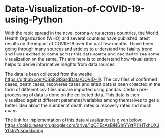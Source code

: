 # Data-Visualization-of-COVID-19-using-Python
With the rapid spread in the novel corona-virus across countries, the World Health Organisation (WHO) and several countries have published latest results on the impact of COVID-19 over the past few months. I have been going through many sources and articles to understand the fatality trend and I was excited to come across this data source and decided to see some visualization on the same. The aim here is to understand how visualization helps to derive informative insights from data sources.

The data is been collected from the wesite https://github.com/CSSEGISandData/COVID-19. The csv files of confirmed cases, death cases, recovered cases and latest data is been collected in the form of different csv files and are imported using pandas. Certain pre-processing of data is done on the collected data. This data is then visualized against different parametes/variables among themselves to get a better idea about the number of death rates or recovery rates and much more.

The link for implementation of this data visualization is given below: https://colab.research.google.com/drive/1gCFiEcAsBINS1nYYntP11HTxhUXJY0Jn?usp=sharing
